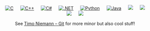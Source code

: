 <p align="center">
  &emsp;
    <a href="#"><img alt="C" src="https://img.shields.io/badge/C-A8B9CC?style=flat&logo=c&logoColor=black"></a>
  &emsp;
    <a href="#"><img alt="C++" src="https://img.shields.io/badge/C%2B%2B-00599C?style=flat&logo=c%2B%2B&logoColor=white"></a>
  &emsp;
    <a href="#"><img alt="C#" src="https://img.shields.io/badge/C%23-239120?style=flat&logo=c-sharp&logoColor=white"></a>
  &emsp;
    <a href="#"><img alt=".NET" src="https://img.shields.io/badge/.NET-512BD4?style=flat&logo=.net&logoColor=white"></a>
  &emsp;
    <a href="#"><img alt="Python" src="https://img.shields.io/badge/Python-14354C?style=flat&logo=python&logoColor=white"></a>
  &emsp;
    <a href="#"><img alt="Java" src="https://img.shields.io/badge/Java-ED8B00?style=flat&logo=openjdk&logoColor=white"></a>
  &emsp;
    <a href="#"><img src="https://img.shields.io/badge/Arch_Linux-1793D1?style=flat&logo=arch-linux&logoColor=white"></a>
  &emsp;
    <a href="#"><img src="https://img.shields.io/badge/Linux-FCC624?style=flat&logo=linux&logoColor=black"></a>
  &emsp;
    <a href="#"><img src="https://img.shields.io/badge/macOS-000000?style=flat&logo=apple&logoColor=white"></a>
  &emsp;
    <a href="#"><img src="https://img.shields.io/badge/Windows-0078D6?style=flat&logo=windows&logoColor=white"></a>
</p>
<div align="center">
  <p>
    See <a href="https://git.timoniemann.de">Timo Niemann – Git</a>  
    for more minor but also cool stuff!
  </p>
</div>
